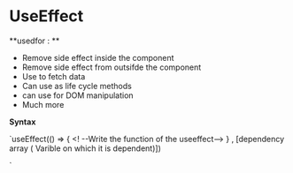 
# UseEffect

**usedfor  : **

- Remove side effect inside the component
- Remove side effect from outsifde the component
- Use to fetch data 
- Can use as life cycle methods
- can use for DOM manipulation
- Much more


**Syntax**

`useEffect(() => {
    <! --Write the function of the useeffect-->
 } , [dependency array ( Varible on which it is dependent)]) 
 
 
 `